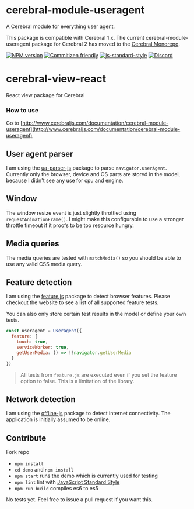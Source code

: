 # cerebral-module-useragent

A Cerebral module for everything user agent.

This package is compatible with Cerebral 1.x.
The current cerebral-module-useragent package for Cerebral 2
has moved to the [Cerebral Monorepo](https://github.com/cerebral/cerebral/tree/master/packages/cerebral-module-useragent#readme).

[![NPM version][npm-image]][npm-url]
[![Commitizen friendly][commitizen-image]][commitizen-url]
[![js-standard-style][standard-image]][standard-url]
[![Discord][discord-image]][discord-url]

# cerebral-view-react
React view package for Cerebral

### How to use
Go to [http://www.cerebraljs.com/documentation/cerebral-module-useragent](http://www.cerebraljs.com/documentation/cerebral-module-useragent)

## User agent parser

I am using the [ua-parser-js](https://www.npmjs.com/package/ua-parser-js) package to parse `navigator.userAgent`. Currently only the browser, device and OS parts are stored in the model, because I didn't see any use for cpu and engine.

## Window

The window resize event is just slightly throttled using `requestAnimationFrame()`. I might make this configurable to use a stronger throttle timeout if it proofs to be too resource hungry.

## Media queries

The media queries are tested with `matchMedia()` so you should be able to use any valid CSS media query.

## Feature detection

I am using the [feature.js](https://www.npmjs.com/package/feature.js) package to detect browser features. Please checkout the website to see a list of all supported feature tests.

You can also only store certain test results in the model or define your own tests.

```javascript
const useragent = Useragent({
  feature: {
    touch: true,
    serviceWorker: true,
    getUserMedia: () => !!navigator.getUserMedia
  }
})
```
> All tests from `feature.js` are executed even if you set the feature option to false. This is a limitation of the library.

## Network detection

I am using the [offline-js](https://www.npmjs.com/package/offline-js) package to detect internet connectivity. The application is initially assumed to be online.

## Contribute

Fork repo

- `npm install`
- `cd demo` and `npm install`
- `npm start` runs the demo which is currently used for testing
- `npm lint` lint with [JavaScript Standard Style](http://standardjs.com)
- `npm run build` compiles es6 to es5

No tests yet. Feel free to issue a pull request if you want this.

[npm-image]: https://img.shields.io/npm/v/cerebral-module-useragent.svg?style=flat
[npm-url]: https://npmjs.org/package/cerebral-module-useragent
[commitizen-image]: https://img.shields.io/badge/commitizen-friendly-brightgreen.svg
[commitizen-url]: http://commitizen.github.io/cz-cli/
[standard-image]: https://img.shields.io/badge/code%20style-standard-brightgreen.svg
[standard-url]: http://standardjs.com/
[discord-image]: https://img.shields.io/badge/discord-join%20chat-blue.svg
[discord-url]: https://discord.gg/0kIweV4bd2bwwsvH
